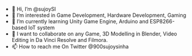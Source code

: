 - 👋 Hi, I’m @sujoySI
- 👀 I’m interested in Game Development, Hardware Development, Gaming
- 🌱 I’m currently learning Unity Game Engine, Arduino and ESP8266-based IoT system
- 💞️ I want to collaborate on any Game, 3D Modelling in Blender, Video Editing in Da Vinci Resolve and Filmora.
- 📫 How to reach me On Twitter @900sujoysinha

<!---
sujoySI/sujoySI is a ✨ special ✨ repository because its `README.md` (this file) appears on your GitHub profile.
You can click the Preview link to take a look at your changes.
--->
